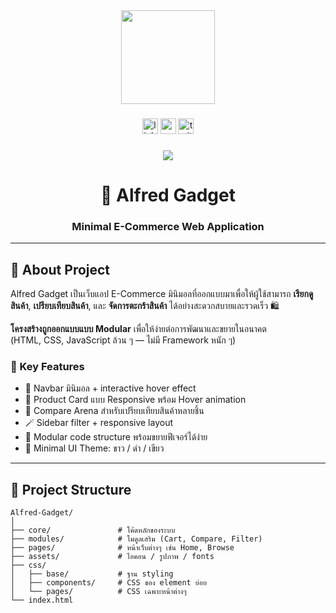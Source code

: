 <div align="center">
  <img height="150" src="https://media.giphy.com/media/M9gbBd9nbDrOTu1Mqx/giphy.gif" />
</div>

###

<div align="center">
  <img src="https://img.shields.io/static/v1?message=LinkedIn&logo=linkedin&label=&color=0077B5&logoColor=white&labelColor=&style=for-the-badge" height="25" alt="linkedin logo" />
  <img src="https://img.shields.io/static/v1?message=Youtube&logo=youtube&label=&color=FF0000&logoColor=white&labelColor=&style=for-the-badge" height="25" alt="youtube logo" />
  <img src="https://img.shields.io/static/v1?message=Twitter&logo=twitter&label=&color=1DA1F2&logoColor=white&labelColor=&style=for-the-badge" height="25" alt="twitter logo" />
</div>

###

<div align="center">
  <img src="https://visitor-badge.laobi.icu/badge?page_id=AlfredGadget.project&" />
</div>

###

<h1 align="center">🧰 Alfred Gadget</h1>
<h3 align="center">Minimal E-Commerce Web Application</h3>

---

## 👑 About Project

Alfred Gadget เป็นเว็บแอป E-Commerce มินิมอลที่ออกแบบมาเพื่อให้ผู้ใช้สามารถ **เรียกดูสินค้า**, **เปรียบเทียบสินค้า**, และ **จัดการตะกร้าสินค้า** ได้อย่างสะดวกสบายและรวดเร็ว 🛍️

**โครงสร้างถูกออกแบบแบบ Modular** เพื่อให้ง่ายต่อการพัฒนาและขยายในอนาคต  
(HTML, CSS, JavaScript ล้วน ๆ — ไม่มี Framework หนัก ๆ)

### 🧭 Key Features
- 🧭 Navbar มินิมอล + interactive hover effect  
- 🛒 Product Card แบบ Responsive พร้อม Hover animation  
- 📝 Compare Arena สำหรับเปรียบเทียบสินค้าหลายชิ้น  
- 🪄 Sidebar filter + responsive layout  
- 💬 Modular code structure พร้อมขยายฟีเจอร์ได้ง่าย  
- 🌿 Minimal UI Theme: ขาว / ดำ / เขียว

---

## 📂 Project Structure

```plaintext
Alfred-Gadget/
│
├── core/               # โค้ดหลักของระบบ
├── modules/            # โมดูลเสริม (Cart, Compare, Filter)
├── pages/              # หน้าเว็บต่างๆ เช่น Home, Browse
├── assets/             # ไอคอน / รูปภาพ / fonts
├── css/
│   ├── base/           # ฐาน styling
│   ├── components/     # CSS ของ element ย่อย
│   └── pages/          # CSS เฉพาะหน้าต่างๆ
└── index.html
